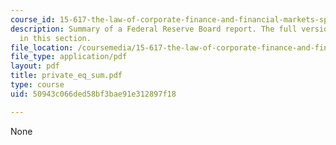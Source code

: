 ```yaml
---
course_id: 15-617-the-law-of-corporate-finance-and-financial-markets-spring-2004
description: Summary of a Federal Reserve Board report. The full version can be found
  in this section.
file_location: /coursemedia/15-617-the-law-of-corporate-finance-and-financial-markets-spring-2004/50943c066ded58bf3bae91e312897f18_private_eq_sum.pdf
file_type: application/pdf
layout: pdf
title: private_eq_sum.pdf
type: course
uid: 50943c066ded58bf3bae91e312897f18

---
```

None